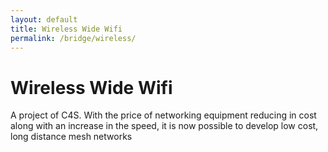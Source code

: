 ```yaml
---
layout: default
title: Wireless Wide Wifi
permalink: /bridge/wireless/
---
```


# Wireless Wide Wifi

A project of C4S. With the price of networking equipment reducing in cost along with an increase in the speed, it is now possible to develop low cost, long distance mesh networks
